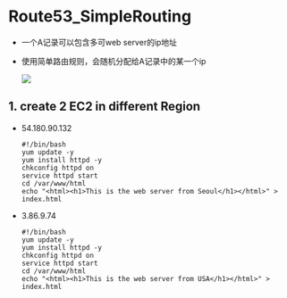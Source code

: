 # Route53_SimpleRouting

- 一个A记录可以包含多可web server的ip地址
- 使用简单路由规则，会随机分配给A记录中的某一个ip

  ![](https://i.loli.net/2019/07/09/5d2405eaaab4789670.png)

## 1. create 2 EC2 in different Region

- 54.180.90.132
  ```
  #!/bin/bash
  yum update -y
  yum install httpd -y
  chkconfig httpd on
  service httpd start
  cd /var/www/html
  echo "<html><h1>This is the web server from Seoul</h1></html>" > index.html
  ```
- 3.86.9.74
  ```
  #!/bin/bash
  yum update -y
  yum install httpd -y
  chkconfig httpd on
  service httpd start
  cd /var/www/html
  echo "<html><h1>This is the web server from USA</h1></html>" > index.html
  ```
